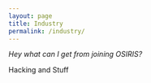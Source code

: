 ```yaml
---
layout: page
title: Industry
permalink: /industry/
---
```


*Hey what can I get from joining OSIRIS?*

Hacking and Stuff
